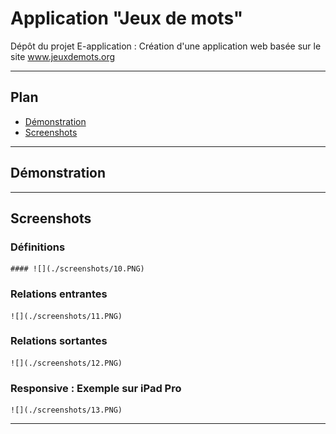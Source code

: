 # Application "Jeux de mots"

Dépôt du projet E-application : Création d'une application web basée sur le site www.jeuxdemots.org

___

## Plan
- [Démonstration](#demonstration)
- [Screenshots](#screenshots)

---

## <a name="demonstration"></a>Démonstration

___

## <a name="screenshots"></a>Screenshots

### Définitions
	#### ![](./screenshots/10.PNG)

### Relations entrantes
	![](./screenshots/11.PNG)

### Relations sortantes
	![](./screenshots/12.PNG)
### Responsive : Exemple sur iPad Pro
	![](./screenshots/13.PNG)
___
